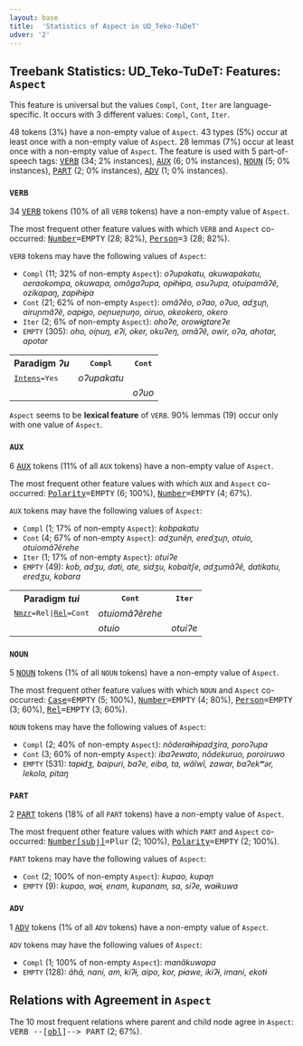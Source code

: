 ```yaml
---
layout: base
title:  'Statistics of Aspect in UD_Teko-TuDeT'
udver: '2'
---
```


## Treebank Statistics: UD_Teko-TuDeT: Features: `Aspect`

This feature is universal but the values `Compl`, `Cont`, `Iter` are language-specific.
It occurs with 3 different values: `Compl`, `Cont`, `Iter`.

48 tokens (3%) have a non-empty value of `Aspect`.
43 types (5%) occur at least once with a non-empty value of `Aspect`.
28 lemmas (7%) occur at least once with a non-empty value of `Aspect`.
The feature is used with 5 part-of-speech tags: <tt><a href="eme_tudet-pos-VERB.html">VERB</a></tt> (34; 2% instances), <tt><a href="eme_tudet-pos-AUX.html">AUX</a></tt> (6; 0% instances), <tt><a href="eme_tudet-pos-NOUN.html">NOUN</a></tt> (5; 0% instances), <tt><a href="eme_tudet-pos-PART.html">PART</a></tt> (2; 0% instances), <tt><a href="eme_tudet-pos-ADV.html">ADV</a></tt> (1; 0% instances).

### `VERB`

34 <tt><a href="eme_tudet-pos-VERB.html">VERB</a></tt> tokens (10% of all `VERB` tokens) have a non-empty value of `Aspect`.

The most frequent other feature values with which `VERB` and `Aspect` co-occurred: <tt><a href="eme_tudet-feat-Number.html">Number</a></tt><tt>=EMPTY</tt> (28; 82%), <tt><a href="eme_tudet-feat-Person.html">Person</a></tt><tt>=3</tt> (28; 82%).

`VERB` tokens may have the following values of `Aspect`:

* `Compl` (11; 32% of non-empty `Aspect`): <em>oʔupakatu, akuwapakatu, oeraokompa, okuwapa, omõgaʔupa, opɨhɨpa, osuʔupa, otuipamãʔẽ, ozikapaŋ, zapɨhɨpa</em>
* `Cont` (21; 62% of non-empty `Aspect`): <em>omãʔẽo, oʔao, oʔuo, adʒuɲ, airuɲmãʔẽ, oapɨgo, oeɲueɲuŋo, oiruo, okeokero, okero</em>
* `Iter` (2; 6% of non-empty `Aspect`): <em>ohoʔe, orowɨgtareʔe</em>
* `EMPTY` (305): <em>oho, oiɲuŋ, eʔi, oker, okuʔeŋ, omãʔẽ, owir, oʔa, ahotar, apotar</em>

<table>
  <tr><th>Paradigm <i>ʔu</i></th><th><tt>Compl</tt></th><th><tt>Cont</tt></th></tr>
  <tr><td><tt><tt><a href="eme_tudet-feat-Intens.html">Intens</a></tt><tt>=Yes</tt></tt></td><td><em>oʔupakatu</em></td><td></td></tr>
  <tr><td><tt></tt></td><td></td><td><em>oʔuo</em></td></tr>
</table>

`Aspect` seems to be **lexical feature** of `VERB`. 90% lemmas (19) occur only with one value of `Aspect`.

### `AUX`

6 <tt><a href="eme_tudet-pos-AUX.html">AUX</a></tt> tokens (11% of all `AUX` tokens) have a non-empty value of `Aspect`.

The most frequent other feature values with which `AUX` and `Aspect` co-occurred: <tt><a href="eme_tudet-feat-Polarity.html">Polarity</a></tt><tt>=EMPTY</tt> (6; 100%), <tt><a href="eme_tudet-feat-Number.html">Number</a></tt><tt>=EMPTY</tt> (4; 67%).

`AUX` tokens may have the following values of `Aspect`:

* `Compl` (1; 17% of non-empty `Aspect`): <em>kobpakatu</em>
* `Cont` (4; 67% of non-empty `Aspect`): <em>adʒunẽɲ, eredʒuɲ, otuio, otuiomãʔẽrehe</em>
* `Iter` (1; 17% of non-empty `Aspect`): <em>otuiʔe</em>
* `EMPTY` (49): <em>kob, adʒu, dati, ate, sidʒu, kobaitʃe, adʒumãʔẽ, datikatu, eredʒu, kobara</em>

<table>
  <tr><th>Paradigm <i>tui</i></th><th><tt>Cont</tt></th><th><tt>Iter</tt></th></tr>
  <tr><td><tt><tt><a href="eme_tudet-feat-Nmzr.html">Nmzr</a></tt><tt>=Rel</tt>|<tt><a href="eme_tudet-feat-Rel.html">Rel</a></tt><tt>=Cont</tt></tt></td><td><em>otuiomãʔẽrehe</em></td><td></td></tr>
  <tr><td><tt></tt></td><td><em>otuio</em></td><td><em>otuiʔe</em></td></tr>
</table>

### `NOUN`

5 <tt><a href="eme_tudet-pos-NOUN.html">NOUN</a></tt> tokens (1% of all `NOUN` tokens) have a non-empty value of `Aspect`.

The most frequent other feature values with which `NOUN` and `Aspect` co-occurred: <tt><a href="eme_tudet-feat-Case.html">Case</a></tt><tt>=EMPTY</tt> (5; 100%), <tt><a href="eme_tudet-feat-Number.html">Number</a></tt><tt>=EMPTY</tt> (4; 80%), <tt><a href="eme_tudet-feat-Person.html">Person</a></tt><tt>=EMPTY</tt> (3; 60%), <tt><a href="eme_tudet-feat-Rel.html">Rel</a></tt><tt>=EMPTY</tt> (3; 60%).

`NOUN` tokens may have the following values of `Aspect`:

* `Compl` (2; 40% of non-empty `Aspect`): <em>nõderaɨhɨpadʒira, poroʔupa</em>
* `Cont` (3; 60% of non-empty `Aspect`): <em>ibaʔewato, nõdekuruo, poroiruwo</em>
* `EMPTY` (531): <em>tapɨdʒ, baipuri, baʔe, eiba, ta, wãĩwĩ, zawar, baʔekʷər, lekola, pitaŋ</em>

### `PART`

2 <tt><a href="eme_tudet-pos-PART.html">PART</a></tt> tokens (18% of all `PART` tokens) have a non-empty value of `Aspect`.

The most frequent other feature values with which `PART` and `Aspect` co-occurred: <tt><a href="eme_tudet-feat-Number-subj.html">Number[subj]</a></tt><tt>=Plur</tt> (2; 100%), <tt><a href="eme_tudet-feat-Polarity.html">Polarity</a></tt><tt>=EMPTY</tt> (2; 100%).

`PART` tokens may have the following values of `Aspect`:

* `Cont` (2; 100% of non-empty `Aspect`): <em>kupao, kupaɲ</em>
* `EMPTY` (9): <em>kupao, waɨ, enam, kupanam, sa, siʔe, waɨkuwa</em>

### `ADV`

1 <tt><a href="eme_tudet-pos-ADV.html">ADV</a></tt> tokens (1% of all `ADV` tokens) have a non-empty value of `Aspect`.

`ADV` tokens may have the following values of `Aspect`:

* `Compl` (1; 100% of non-empty `Aspect`): <em>manãkuwapa</em>
* `EMPTY` (128): <em>ãhã, nani, am, kiʔɨ, aipo, kor, pɨawe, ikiʔɨ, imani, ekotɨ</em>

## Relations with Agreement in `Aspect`

The 10 most frequent relations where parent and child node agree in `Aspect`:
<tt>VERB --[<tt><a href="eme_tudet-dep-obl.html">obl</a></tt>]--> PART</tt> (2; 67%).

